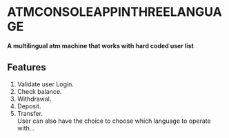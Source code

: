 # ATMCONSOLEAPPINTHREELANGUAGE
**A multilingual atm machine that works with hard coded user list**
## Features
1. Validate user Login.
2. Check balance.
3. Withdrawal.
4. Deposit.
5. Transfer. <br />
User can also have the choice to choose which language to operate with...
